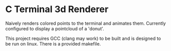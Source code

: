 # C Terminal 3d Renderer

Naively renders colored points to the terminal and animates them. Currently configured to display a pointcloud of a 'donut'.

This project requires GCC (clang may work) to be built and is designed to be run on linux. There is a provided makefile.